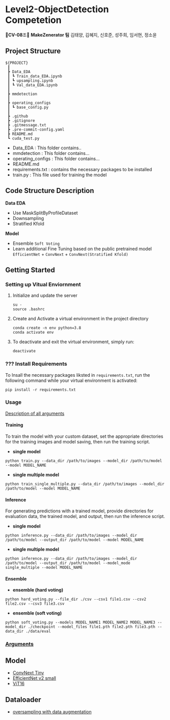 
# Level2-ObjectDetection Competetion
🌟**CV-08**조🌟 **MakeZenerator 팀**
김태양, 김혜지, 신호준, 성주희, 임서현, 정소윤

## Project Structure

```
${PROJECT}
 ┃  
 ┣ Data_EDA
 ┃ ┗ Train_data_EDA.ipynb  
 ┃ ┗ upsampling.ipynb  
 ┃ ┗ Val_data_EDA.ipynb  
 ┃
 ┣ mmdetection
 ┃
 ┣ operating_configs
 ┃ ┗ base_config.py
 ┃
 ┣ .github
 ┣ .gitignore  
 ┣ .gitmessage.txt  
 ┣ .pre-commit-config.yaml  
 ┣ README.md  
 ┗ cuda_test.py
```

- Data_EDA : This folder contains..
- mmdetection : This folder contains...
- operating_configs : This folder contains...
- README.md
- requirements.txt : contains the necessary packages to be installed
- train.py : This file used for training the model

## Code Structure Description 

**Data EDA**

 - Use MaskSplitByProfileDataset
 - Downsampling
 - Stratified Kfold

**Model**
 - Ensemble `Soft Voting`
 - Learn additional Fine Tuning based on the public pretrained model
	 `EfficientNet` + `ConvNext` + `ConvNext(Stratified Kfold)`


## Getting Started

### Setting up Vitual Enviornment

1. Initialize and update the server
	```
    su -
    source .bashrc
    ```

2. Create and Activate a virtual environment in the project directory

	```
    conda create -n env python=3.8
    conda activate env
	```

4. To deactivate and exit the virtual environment, simply run:

	```
	deactivate
	```

### ??? Install Requirements

To Insall the necessary packages liksted in `requirements.txt`, run the following command while your virtual environment is activated:
```
pip install -r requirements.txt
```

### Usage
[Description of all arguments]()

#### Training

To train the model with your custom dataset, set the appropriate directories for the training images and model saving, then run the training script.
- **single model**

```
python train.py --data_dir /path/to/images --model_dir /path/to/model --model MODEL_NAME
```

- **single multiple model**

```
python train_single_multiple.py --data_dir /path/to/images --model_dir /path/to/model --model MODEL_NAME
```


#### Inference

For generating predictions with a trained model, provide directories for evaluation data, the trained model, and output, then run the inference script.
- **single model**
```
python inference.py --data_dir /path/to/images --model_dir /path/to/model --output_dir /path/to/model --model MODEL_NAME
```
- **single multiple model**
```
python inference.py --data_dir /path/to/images --model_dir /path/to/model --output_dir /path/to/model --model_mode single_multiple --model MODEL_NAME
```

#### Ensemble
- **ensemble (hard voting)**
```
python hard_voting.py --file_dir ./csv --csv1 file1.csv --csv2 file2.csv --csv3 file3.csv
```

- **ensemble (soft voting)**
```
python soft_voting.py --models MODEL_NAME1 MODEL_NAME2 MODEL_NAME3 --model_dir ./checkpoint --model_files file1.pth file2.pth file3.pth --data_dir ./data/eval
```


### [Arguments](./docs/arguments.md)

## Model
- [ConvNext Tiny](./docs/ConvNext.md)
- [EfficientNet v2 small](./docs/EfficientNet.md)
- [ViT16](./docs/ViT16.md)

## Dataloader
- [oversampling with data augmentation](./docs/data_sampling.md)
